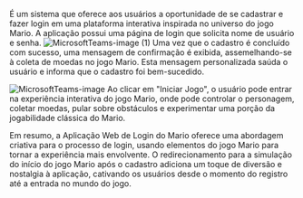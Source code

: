 

É um sistema que oferece aos usuários a oportunidade de se cadastrar e fazer login em uma plataforma interativa inspirada no universo do jogo Mario. A aplicação possui uma página de login que solicita nome de usuário e senha.
![MicrosoftTeams-image (1)](https://github.com/dexterpol/cliente-servidor/assets/118446616/1aaef575-fffc-423c-b970-387e1bb301f3)
Uma vez que o cadastro é concluído com sucesso, uma mensagem de confirmação é exibida, assemelhando-se à coleta de moedas no jogo Mario. Esta mensagem personalizada saúda o usuário e informa que o cadastro foi bem-sucedido.







![MicrosoftTeams-image](https://github.com/dexterpol/cliente-servidor/assets/118446616/ff015359-51b6-4317-9a95-7e71701d720c)
Ao clicar em "Iniciar Jogo", o usuário pode entrar na experiência interativa do jogo Mario, onde pode controlar o personagem, coletar moedas, pular sobre obstáculos e experimentar uma porção da jogabilidade clássica do Mario.

Em resumo, a Aplicação Web de Login do Mario oferece uma abordagem criativa para o processo de login, usando elementos do jogo Mario para tornar a experiência mais envolvente. O redirecionamento para a simulação do início do jogo Mario após o cadastro adiciona um toque de diversão e nostalgia à aplicação, cativando os usuários desde o momento do registro até a entrada no mundo do jogo.
